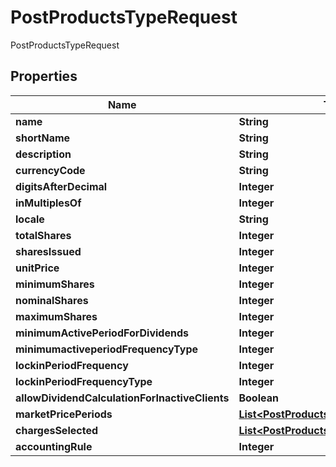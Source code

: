 

# PostProductsTypeRequest

PostProductsTypeRequest
## Properties

Name | Type | Description | Notes
------------ | ------------- | ------------- | -------------
**name** | **String** |  |  [optional]
**shortName** | **String** |  |  [optional]
**description** | **String** |  |  [optional]
**currencyCode** | **String** |  |  [optional]
**digitsAfterDecimal** | **Integer** |  |  [optional]
**inMultiplesOf** | **Integer** |  |  [optional]
**locale** | **String** |  |  [optional]
**totalShares** | **Integer** |  |  [optional]
**sharesIssued** | **Integer** |  |  [optional]
**unitPrice** | **Integer** |  |  [optional]
**minimumShares** | **Integer** |  |  [optional]
**nominalShares** | **Integer** |  |  [optional]
**maximumShares** | **Integer** |  |  [optional]
**minimumActivePeriodForDividends** | **Integer** |  |  [optional]
**minimumactiveperiodFrequencyType** | **Integer** |  |  [optional]
**lockinPeriodFrequency** | **Integer** |  |  [optional]
**lockinPeriodFrequencyType** | **Integer** |  |  [optional]
**allowDividendCalculationForInactiveClients** | **Boolean** |  |  [optional]
**marketPricePeriods** | [**List&lt;PostProductsMarketPricePeriods&gt;**](PostProductsMarketPricePeriods.md) |  |  [optional]
**chargesSelected** | [**List&lt;PostProductsChargesSelected&gt;**](PostProductsChargesSelected.md) |  |  [optional]
**accountingRule** | **Integer** |  |  [optional]



